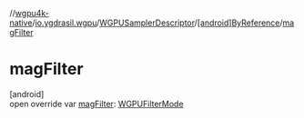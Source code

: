 //[wgpu4k-native](../../../../index.md)/[io.ygdrasil.wgpu](../../index.md)/[WGPUSamplerDescriptor](../index.md)/[[android]ByReference](index.md)/[magFilter](mag-filter.md)

# magFilter

[android]\
open override var [magFilter](mag-filter.md): [WGPUFilterMode](../../-w-g-p-u-filter-mode/index.md)
